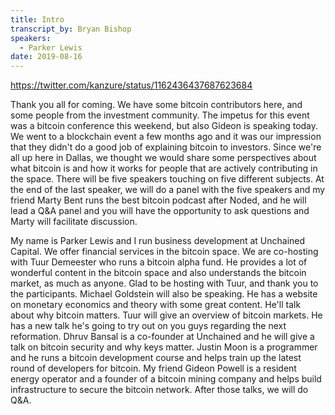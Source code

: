 ```yaml
---
title: Intro
transcript_by: Bryan Bishop
speakers:
  - Parker Lewis
date: 2019-08-16
---
```

<https://twitter.com/kanzure/status/1162436437687623684>

Thank you all for coming. We have some bitcoin contributors here, and some people from the investment community. The impetus for this event was a bitcoin conference this weekend, but also Gideon is speaking today. We went to a blockchain event a few months ago and it was our impression that they didn't do a good job of explaining bitcoin to investors. Since we're all up here in Dallas, we thought we would share some perspectives about what bitcoin is and how it works for people that are actively contributing in the space. There will be five speakers touching on five different subjects. At the end of the last speaker, we will do a panel with the five speakers and my friend Marty Bent runs the best bitcoin podcast after Noded, and he will lead a Q&A panel and you will have the opportunity to ask questions and Marty will facilitate discussion.

My name is Parker Lewis and I run business development at Unchained Capital. We offer financial services in the bitcoin space. We are co-hosting with Tuur Demeester who runs a bitcoin alpha fund. He provides a lot of wonderful content in the bitcoin space and also understands the bitcoin market, as much as anyone. Glad to be hosting with Tuur, and thank you to the participants. Michael Goldstein will also be speaking. He has a website on monetary economics and theory with some great content. He'll talk about why bitcoin matters. Tuur will give an overview of bitcoin markets. He has a new talk he's going to try out on you guys regarding the next reformation. Dhruv Bansal is a co-founder at Unchained and he will give a talk on bitcoin security and why keys matter. Justin Moon is a programmer and he runs a bitcoin development course and helps train up the latest round of developers for bitcoin. My friend Gideon Powell is a resident energy operator and a founder of a bitcoin mining company and helps build infrastructure to secure the bitcoin network. After those talks, we will do Q&A.


